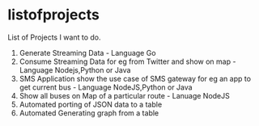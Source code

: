 # listofprojects
List of Projects I want to do.

1. Generate Streaming Data - Language Go
2. Consume Streaming Data for eg from Twitter and show on map - Language Nodejs,Python or Java
3. SMS Application show the use case of SMS gateway for eg an app to get current bus - Language NodeJS,Python or Java
4. Show all buses on Map of a particular route - Lanuage NodeJS
5. Automated porting of JSON data to a table
6. Automated Generating graph from a table
